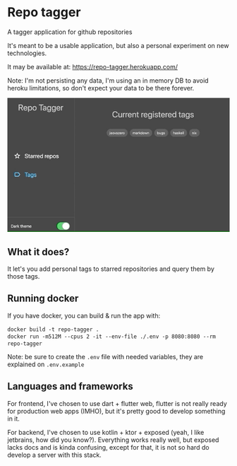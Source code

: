 # Repo tagger

A tagger application for github repositories

It's meant to be a usable application, but also a personal
experiment on new technologies.

It may be available at:
https://repo-tagger.herokuapp.com/

Note: I'm not persisting any data, I'm using an in memory
DB to avoid heroku limitations, so don't expect your data
to be there forever.

![Record](./screenshots/repo-tagger.gif)

## What it does?

It let's you add personal tags to starred repositories
and query them by those tags.


## Running docker

If you have docker, you can build & run the app with:

```shell script
docker build -t repo-tagger .
docker run -m512M --cpus 2 -it --env-file ./.env -p 8080:8080 --rm repo-tagger
```

Note: be sure to create the `.env` file with needed variables, they 
are explained on `.env.example`

## Languages and frameworks

For frontend, I've chosen to use dart + flutter web,
flutter is not really ready for production web apps (IMHO),
but it's pretty good to develop something in it.

For backend, I've chosen to use kotlin + ktor + exposed (yeah, I
like jetbrains, how did you know?). Everything works really well, but exposed 
lacks docs and is kinda confusing, except for that, it is not so hard do develop 
a server with this stack.

